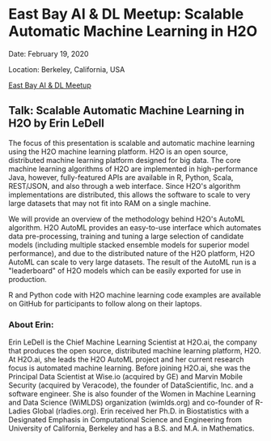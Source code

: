 # East Bay AI & DL Meetup: Scalable Automatic Machine Learning in H2O

Date: February 19, 2020

Location: Berkeley, California, USA

[East Bay AI & DL Meetup](https://www.meetup.com/East-Bay-Artificial-Intelligence-Deep-Learning/events/268434176/)

## Talk: Scalable Automatic Machine Learning in H2O by Erin LeDell

The focus of this presentation is scalable and automatic machine learning using the H2O machine learning platform. H2O is an open source, distributed machine learning platform designed for big data. The core machine learning algorithms of H2O are implemented in high-performance Java, however, fully-featured APIs are available in R, Python, Scala, REST/JSON, and also through a web interface. Since H2O's algorithm implementations are distributed, this allows the software to scale to very large datasets that may not fit into RAM on a single machine.

We will provide an overview of the methodology behind H2O's AutoML algorithm. H2O AutoML provides an easy-to-use interface which automates data pre-processing, training and tuning a large selection of candidate models (including multiple stacked ensemble models for superior model performance), and due to the distributed nature of the H2O platform, H2O AutoML can scale to very large datasets. The result of the AutoML run is a "leaderboard" of H2O models which can be easily exported for use in production.

R and Python code with H2O machine learning code examples are available on GitHub for participants to follow along on their laptops.

### About Erin:

Erin LeDell is the Chief Machine Learning Scientist at H2O.ai, the company that produces the open source, distributed machine learning platform, H2O. At H2O.ai, she leads the H2O AutoML project and her current research focus is automated machine learning. Before joining H2O.ai, she was the Principal Data Scientist at Wise.io (acquired by GE) and Marvin Mobile Security (acquired by Veracode), the founder of DataScientific, Inc. and a software engineer. She is also founder of the Women in Machine Learning and Data Science (WiMLDS) organization (wimlds.org) and co-founder of R-Ladies Global (rladies.org). Erin received her Ph.D. in Biostatistics with a Designated Emphasis in Computational Science and Engineering from University of California, Berkeley and has a B.S. and M.A. in Mathematics.